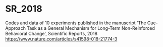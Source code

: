 # SR_2018
Codes and data of 10 experiments published in the manuscript 'The Cue-Approach Task as a General Mechanism for Long-Term Non-Reinforced Behavioral Change', Scientific Reports, 2018
https://www.nature.com/articles/s41598-018-21774-3
